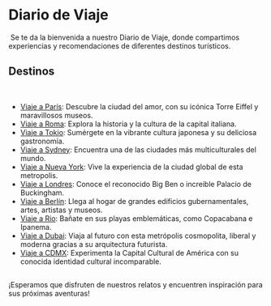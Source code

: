 # Diario de Viaje
​
Se te da la bienvenida a nuestro Diario de Viaje, donde compartimos experiencias y recomendaciones de diferentes destinos turísticos.
​
## Destinos
​
- [Viaje a París](entradas/paris.md): Descubre la ciudad del amor, con su icónica Torre Eiffel y maravillosos museos.
- [Viaje a Roma](entradas/roma.md): Explora la historia y la cultura de la capital italiana.
- [Viaje a Tokio](entradas/tokyo.md): Sumérgete en la vibrante cultura japonesa y su deliciosa gastronomía.
- [Viaje a Sydney](entradas/sydney.md): Encuentra una de las ciudades más multiculturales del mundo.
- [Viaje a Nueva York](entradas/nueva_york.md): Vive la experiencia de la ciudad global de esta metropolis.
- [Viaje a Londres](entradas/londres.md): Conoce el reconocido  Big Ben o increible Palacio de Buckingham.
- [Viaje a Berlín](entradas/berlin.md): Llega al hogar de grandes edificios gubernamentales, artes, artistas y museos.
- [Viaje a Rio](entradas/rio.md): Bañate en sus playas emblemáticas, como Copacabana e Ipanema.
- [Viaje a Dubai](entradas/dubai.md): Viaja al futuro con esta metrópolis cosmopolita, liberal y moderna gracias a su arquitectura futurista.
- [Viaje a CDMX](entradas/ciudad_de_mexico.md): Experimenta la Capital Cultural de América con su conocida identidad cultural incomparable.
​
##
¡Esperamos que disfruten de nuestros relatos y encuentren inspiración para sus próximas aventuras!